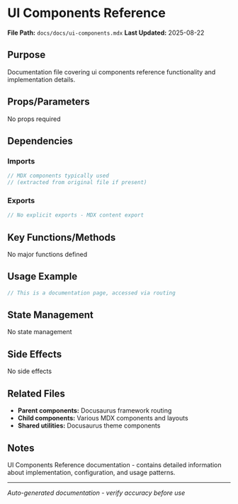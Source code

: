 # UI Components Reference

**File Path:** `docs/docs/ui-components.mdx`
**Last Updated:** 2025-08-22

## Purpose
Documentation file covering ui components reference functionality and implementation details.

## Props/Parameters
No props required

## Dependencies

### Imports
```javascript
// MDX components typically used
// (extracted from original file if present)
```

### Exports
```javascript
// No explicit exports - MDX content export
```

## Key Functions/Methods
No major functions defined

## Usage Example
```javascript
// This is a documentation page, accessed via routing
```

## State Management
No state management

## Side Effects
No side effects

## Related Files
- **Parent components:** Docusaurus framework routing
- **Child components:** Various MDX components and layouts
- **Shared utilities:** Docusaurus theme components

## Notes
UI Components Reference documentation - contains detailed information about implementation, configuration, and usage patterns.

---
*Auto-generated documentation - verify accuracy before use*
